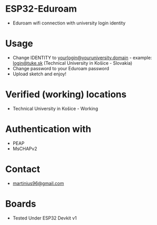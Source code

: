 # ESP32-Eduroam
* Eduroam wifi connection with university login identity

# Usage
* Change IDENTITY  to yourlogin@youruniversity.domain - example: login@tuke.sk (Technical University in Košice - Slovakia)
* Change password to your Eduroam password
* Upload sketch and enjoy!

# Verified (working) locations
* Technical University in Košice - Working

# Authentication with
* PEAP
* MsCHAPv2

# Contact
* martinius96@gmail.com

# Boards
* Tested Under ESP32 Devkit v1

